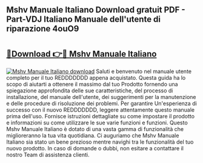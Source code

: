 ## Mshv Manuale Italiano Download gratuit PDF - Part-VDJ Italiano Manuale dell'utente di riparazione 4ouO9

# <h2><a href="http://df9cqxv.blite.top/?on=Mshv+Manuale+Italiano">🔗Download 👉🔴 Mshv Manuale Italiano</a></h2>

[![Mshv Manuale Italiano download](https://i.imgur.com/lujVjoI.png)](http://df9cqxv.blite.top/?on=Mshv+Manuale+Italiano)
Saluti e benvenuto nel manuale utente completo per il tuo REDDDDDDD appena acquistato. Questa guida ha lo scopo di aiutarti a ottenere il massimo dal tuo Prodotto fornendo una spiegazione approfondita delle sue caratteristiche, del processo di installazione, del manuale dell'utente, dei suggerimenti per la manutenzione e delle procedure di risoluzione dei problemi. Per garantire Un'esperienza di successo con il nuovo REDDDDDDD, leggere attentamente questo manuale prima dell'uso. Fornisce istruzioni dettagliate su come impostare il prodotto e informazioni su come utilizzare le sue varie funzioni e funzioni. Questo Mshv Manuale Italiano è dotato di una vasta gamma di funzionalità che miglioreranno la tua vita quotidiana. Ci auguriamo che Mshv Manuale Italiano sia stato un bene prezioso mentre navighi tra le funzionalità del tuo nuovo prodotto. In caso di domande o dubbi, non esitare a contattare il nostro Team di assistenza clienti.
